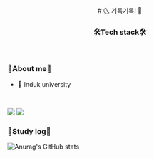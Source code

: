 <div align="center">
# 🌜 기록기록! 🌛

<br/>

### 🛠︎Tech stack🛠︎

<br/>
</div>

### 🫶About me🫶
* 🏫 Induk university

<br/>


<a href="https://river-yun28.tistory.com/" target="_blank"><img src="https://img.shields.io/badge/Tistory-FF5733?style=for-the-badge&logo=tistory&logoColor=ffffff"/></a>
<a href="https://www.instagram.com/river_yun03/" target="_blank"><img src="https://img.shields.io/badge/Instagram-E02499?style=for-the-badge&logo=instagram&logoColor=ffffff"/></a>

### 🌱Study log🌱
![Anurag's GitHub stats](https://github-readme-stats.vercel.app/api?username=riveryuns&show_icons=true&theme=great-gatsby)

<!--
**riveryuns/riveryuns** is a ✨ _special_ ✨ repository because its `README.md` (this file) appears on your GitHub profile.

Here are some ideas to get you started:

- 🔭 I’m currently working on ...
- 🌱 I’m currently learning ...
- 👯 I’m looking to collaborate on ...
- 🤔 I’m looking for help with ...
- 💬 Ask me about ...
- 📫 How to reach me: ...
- 😄 Pronouns: ...
- ⚡ Fun fact: ...
-->

